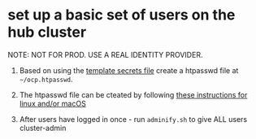 # set up a basic set of users on the hub cluster

NOTE: NOT FOR PROD. USE A REAL IDENTITY PROVIDER.


1. Based on using the [template secrets file](../../../values-encrypted-control-planes.yaml.template) create a htpasswd file at `~/ocp.htpasswd`.

2. The htpasswd file can be cteated by following [these instructions for linux and/or macOS](https://docs.openshift.com/container-platform/4.14/authentication/identity_providers/configuring-htpasswd-identity-provider.html#identity-provider-creating-htpasswd-file-windows_configuring-htpasswd-identity-provider)

3. After users have logged in once - run `adminify.sh` to give ALL users cluster-admin


